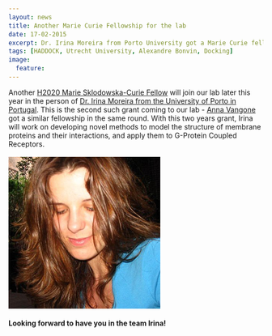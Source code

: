 ```yaml
---
layout: news
title: Another Marie Curie Fellowship for the lab
date: 17-02-2015
excerpt: Dr. Irina Moreira from Porto University got a Marie Curie fellowship to join the CSB lab
tags: [HADDOCK, Utrecht University, Alexandre Bonvin, Docking]
image:
  feature:
---
```


Another [H2020 Marie Sklodowska-Curie Fellow](http://ec.europa.eu/programmes/horizon2020/en/h2020-section/marie-sklodowska-curie-actions) will join our lab later this year in the person of [Dr. Irina Moreira from the University of Porto in Portugal](http://www.fc.up.pt/pessoas/irina.moreira/blog/?page_id=80). This is the second such grant coming to our lab - [Anna Vangone](http://www.bonvinlab.org/news/Marie-Curie-fellowship-for-Anna/) got a similar fellowship in the same round.
With this two years grant, Irina will work on developing novel methods to model the structure of membrane proteins and their interactions, and apply them to G-Protein Coupled Receptors.
<BR>
<BR>
   <img src="/images/people/Moreira.jpg">
<BR>
<BR>
**Looking forward to have you in the team Irina!**


